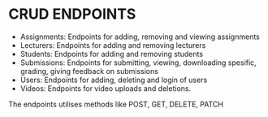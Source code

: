 # CRUD ENDPOINTS

- Assignments: Endpoints for adding, removing and viewing assignments
- Lecturers: Endpoints for adding and removing lecturers
- Students: Endpoints for adding and removing students
- Submissions: Endpoints for submitting, viewing, downloading spesific, grading, giving feedback on submissions
- Users: Endpoints for adding, deleting and login of users
- Videos: Endpoints for video uploads and deletions.

The endpoints utilises methods like POST, GET, DELETE, PATCH